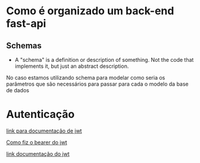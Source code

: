 # Como é organizado um back-end fast-api

## Schemas

- A "schema" is a definition or description of something. Not the code that implements it, but just an abstract description.

No caso estamos utilizando schema para modelar como seria os parâmetros que são necessários para passar para cada o modelo da base de dados

# Autenticação

[link para documentação de jwt](https://fastapi.tiangolo.com/tutorial/security/oauth2-jwt/#about-jwt)

[Como fiz o bearer do jwt](https://testdriven.io/blog/fastapi-jwt-auth/)

[link documentação do jwt](https://pyjwt.readthedocs.io/en/stable/api.html?highlight=decode#jwt.decode)
